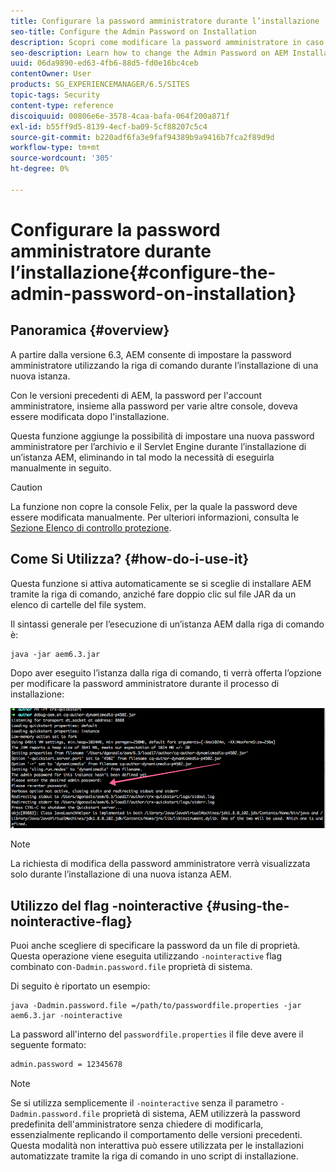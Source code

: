 ```yaml
---
title: Configurare la password amministratore durante l’installazione
seo-title: Configure the Admin Password on Installation
description: Scopri come modificare la password amministratore in caso di installazione AEM.
seo-description: Learn how to change the Admin Password on AEM Installation.
uuid: 06da9890-ed63-4fb6-88d5-fd0e16bc4ceb
contentOwner: User
products: SG_EXPERIENCEMANAGER/6.5/SITES
topic-tags: Security
content-type: reference
discoiquuid: 00806e6e-3578-4caa-bafa-064f200a871f
exl-id: b55ff9d5-8139-4ecf-ba09-5cf88207c5c4
source-git-commit: b220adf6fa3e9faf94389b9a9416b7fca2f89d9d
workflow-type: tm+mt
source-wordcount: '305'
ht-degree: 0%

---
```


# Configurare la password amministratore durante l’installazione{#configure-the-admin-password-on-installation}

## Panoramica {#overview}

A partire dalla versione 6.3, AEM consente di impostare la password amministratore utilizzando la riga di comando durante l’installazione di una nuova istanza.

Con le versioni precedenti di AEM, la password per l&#39;account amministratore, insieme alla password per varie altre console, doveva essere modificata dopo l&#39;installazione.

Questa funzione aggiunge la possibilità di impostare una nuova password amministratore per l’archivio e il Servlet Engine durante l’installazione di un’istanza AEM, eliminando in tal modo la necessità di eseguirla manualmente in seguito.

>[!CAUTION]
>
>La funzione non copre la console Felix, per la quale la password deve essere modificata manualmente. Per ulteriori informazioni, consulta le [Sezione Elenco di controllo protezione](/help/sites-administering/security-checklist.md#change-default-passwords-for-the-aem-and-osgi-console-admin-accounts).

## Come Si Utilizza? {#how-do-i-use-it}

Questa funzione si attiva automaticamente se si sceglie di installare AEM tramite la riga di comando, anziché fare doppio clic sul file JAR da un elenco di cartelle del file system.

Il sintassi generale per l’esecuzione di un’istanza AEM dalla riga di comando è:

```shell
java -jar aem6.3.jar
```

Dopo aver eseguito l’istanza dalla riga di comando, ti verrà offerta l’opzione per modificare la password amministratore durante il processo di installazione:

![chlimage_1-116](assets/chlimage_1-116a.png)

>[!NOTE]
>
>La richiesta di modifica della password amministratore verrà visualizzata solo durante l’installazione di una nuova istanza AEM.

## Utilizzo del flag -nointeractive {#using-the-nointeractive-flag}

Puoi anche scegliere di specificare la password da un file di proprietà. Questa operazione viene eseguita utilizzando `-nointeractive` flag combinato con`-Dadmin.password.file` proprietà di sistema.

Di seguito è riportato un esempio:

```shell
java -Dadmin.password.file =/path/to/passwordfile.properties -jar aem6.3.jar -nointeractive
```

La password all&#39;interno del `passwordfile.properties` il file deve avere il seguente formato:

```xml
admin.password = 12345678
```

>[!NOTE]
>
>Se si utilizza semplicemente il `-nointeractive` senza il parametro `-Dadmin.password.file` proprietà di sistema, AEM utilizzerà la password predefinita dell&#39;amministratore senza chiedere di modificarla, essenzialmente replicando il comportamento delle versioni precedenti. Questa modalità non interattiva può essere utilizzata per le installazioni automatizzate tramite la riga di comando in uno script di installazione.
